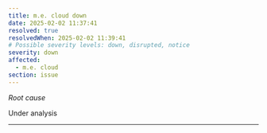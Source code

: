 ```yaml
---
title: m.e. cloud down
date: 2025-02-02 11:37:41
resolved: true
resolvedWhen: 2025-02-02 11:39:41
# Possible severity levels: down, disrupted, notice
severity: down
affected:
  - m.e. cloud
section: issue
---
```


*Root cause*

Under analysis

---


